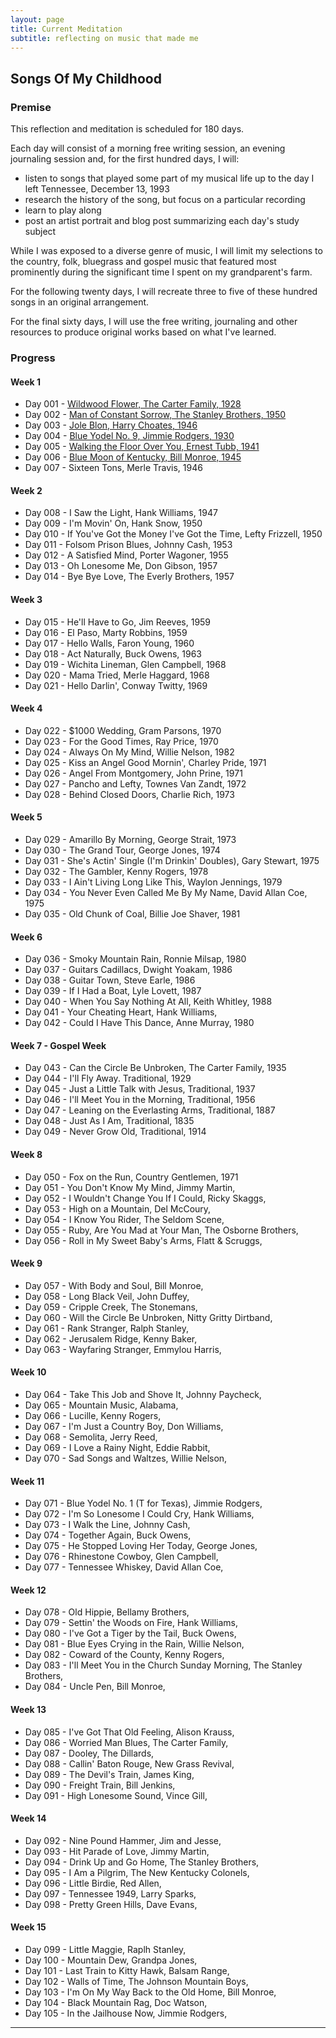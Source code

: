 ```yaml
---
layout: page
title: Current Meditation
subtitle: reflecting on music that made me
---
```


## Songs Of My Childhood

### Premise
This reflection and meditation is scheduled for 180 days.

Each day will consist of a morning free writing session, an evening journaling session and, for the first hundred days, I will:
+ listen to songs that played some part of my musical life up to the day I left Tennessee, December 13, 1993
+ research the history of the song, but focus on a particular recording
+ learn to play along
+ post an artist portrait and blog post summarizing each day's study subject

While I was exposed to a diverse genre of music, I will limit my selections to the country, folk, bluegrass and gospel music that featured most prominently during the significant time I spent on my grandparent's farm.

For the following twenty days, I will recreate three to five of these hundred songs in an original arrangement.

For the final sixty days, I will use the free writing, journaling and other resources to produce original works based on what I've learned.

### Progress

#### Week 1

+ Day 001 - [Wildwood Flower, The Carter Family, 1928](/2020-10-17-Day001-WildwoodFlower)
+ Day 002 - [Man of Constant Sorrow, The Stanley Brothers, 1950](/2020-10-18-Day002-ManOfConstantSorrow)
+ Day 003 - [Jole Blon, Harry Choates, 1946](/2020-10-19-Day003-JoleBlon)
+ Day 004 - [Blue Yodel No. 9, Jimmie Rodgers, 1930](/2020-10-20-Day004-BlueYodelNo9)
+ Day 005 - [Walking the Floor Over You, Ernest Tubb, 1941](/2020-10-21-Day005-WalkingTheFloorOverYou)
+ Day 006 - [Blue Moon of Kentucky, Bill Monroe, 1945](/2020-10-22-Day006-BlueMoonOfKentucky)
+ Day 007 - Sixteen Tons, Merle Travis, 1946

#### Week 2
+ Day 008 - I Saw the Light, Hank Williams, 1947
+ Day 009 - I'm Movin' On, Hank Snow, 1950
+ Day 010 - If You've Got the Money I've Got the Time, Lefty Frizzell, 1950
+ Day 011 - Folsom Prison Blues, Johnny Cash, 1953
+ Day 012 - A Satisfied Mind, Porter Wagoner, 1955
+ Day 013 - Oh Lonesome Me, Don Gibson, 1957
+ Day 014 - Bye Bye Love, The Everly Brothers, 1957

#### Week 3
+ Day 015 - He'll Have to Go, Jim Reeves, 1959
+ Day 016 - El Paso, Marty Robbins, 1959
+ Day 017 - Hello Walls, Faron Young, 1960
+ Day 018 - Act Naturally, Buck Owens, 1963
+ Day 019 - Wichita Lineman, Glen Campbell, 1968
+ Day 020 - Mama Tried, Merle Haggard, 1968
+ Day 021 - Hello Darlin', Conway Twitty, 1969

#### Week 4
+ Day 022 - $1000 Wedding, Gram Parsons, 1970
+ Day 023 - For the Good Times, Ray Price, 1970
+ Day 024 - Always On My Mind, Willie Nelson, 1982
+ Day 025 - Kiss an Angel Good Mornin', Charley Pride, 1971
+ Day 026 - Angel From Montgomery, John Prine, 1971
+ Day 027 - Pancho and Lefty, Townes Van Zandt, 1972
+ Day 028 - Behind Closed Doors, Charlie Rich, 1973

#### Week 5
+ Day 029 - Amarillo By Morning, George Strait, 1973
+ Day 030 - The Grand Tour, George Jones, 1974
+ Day 031 - She's Actin' Single (I'm Drinkin' Doubles), Gary Stewart, 1975
+ Day 032 - The Gambler, Kenny Rogers, 1978
+ Day 033 - I Ain't Living Long Like This, Waylon Jennings, 1979
+ Day 034 - You Never Even Called Me By My Name, David Allan Coe, 1975
+ Day 035 - Old Chunk of Coal, Billie Joe Shaver, 1981

#### Week 6
+ Day 036 - Smoky Mountain Rain, Ronnie Milsap, 1980
+ Day 037 - Guitars Cadillacs, Dwight Yoakam, 1986
+ Day 038 - Guitar Town, Steve Earle, 1986
+ Day 039 - If I Had a Boat, Lyle Lovett, 1987
+ Day 040 - When You Say Nothing At All, Keith Whitley, 1988
+ Day 041 - Your Cheating Heart, Hank Williams,
+ Day 042 - Could I Have This Dance, Anne Murray, 1980

#### Week 7 - Gospel Week
+ Day 043 - Can the Circle Be Unbroken, The Carter Family, 1935
+ Day 044 - I'll Fly Away. Traditional, 1929
+ Day 045 - Just a Little Talk with Jesus, Traditional, 1937
+ Day 046 - I'll Meet You in the Morning, Traditional, 1956
+ Day 047 - Leaning on the Everlasting Arms, Traditional, 1887
+ Day 048 - Just As I Am, Traditional, 1835
+ Day 049 - Never Grow Old, Traditional, 1914

#### Week 8
+ Day 050 - Fox on the Run, Country Gentlemen, 1971
+ Day 051 - You Don't Know My Mind, Jimmy Martin,
+ Day 052 - I Wouldn't Change You If I Could, Ricky Skaggs,
+ Day 053 - High on a Mountain, Del McCoury,
+ Day 054 - I Know You Rider, The Seldom Scene,
+ Day 055 - Ruby, Are You Mad at Your Man, The Osborne Brothers,
+ Day 056 - Roll in My Sweet Baby's Arms, Flatt & Scruggs,

#### Week 9
+ Day 057 - With Body and Soul, Bill Monroe,
+ Day 058 - Long Black Veil, John Duffey,
+ Day 059 - Cripple Creek, The Stonemans,
+ Day 060 - Will the Circle Be Unbroken, Nitty Gritty Dirtband,
+ Day 061 - Rank Stranger, Ralph Stanley,
+ Day 062 - Jerusalem Ridge, Kenny Baker,
+ Day 063 - Wayfaring Stranger, Emmylou Harris,

#### Week 10
+ Day 064 - Take This Job and Shove It, Johnny Paycheck,
+ Day 065 - Mountain Music, Alabama,
+ Day 066 - Lucille, Kenny Rogers,
+ Day 067 - I'm Just a Country Boy, Don Williams,
+ Day 068 - Semolita, Jerry Reed,
+ Day 069 - I Love a Rainy Night, Eddie Rabbit,
+ Day 070 - Sad Songs and Waltzes, Willie Nelson,

#### Week 11
+ Day 071 - Blue Yodel No. 1 (T for Texas), Jimmie Rodgers,
+ Day 072 - I'm So Lonesome I Could Cry, Hank Williams,
+ Day 073 - I Walk the Line, Johnny Cash,
+ Day 074 - Together Again, Buck Owens,
+ Day 075 - He Stopped Loving Her Today, George Jones,
+ Day 076 - Rhinestone Cowboy, Glen Campbell,
+ Day 077 - Tennessee Whiskey, David Allan Coe,

#### Week 12
+ Day 078 - Old Hippie, Bellamy Brothers,
+ Day 079 - Settin' the Woods on Fire, Hank Williams,
+ Day 080 - I've Got a Tiger by the Tail, Buck Owens,
+ Day 081 - Blue Eyes Crying in the Rain, Willie Nelson,
+ Day 082 - Coward of the County, Kenny Rogers,
+ Day 083 - I'll Meet You in the Church Sunday Morning, The Stanley Brothers,
+ Day 084 - Uncle Pen, Bill Monroe,

#### Week 13
+ Day 085 - I've Got That Old Feeling, Alison Krauss,
+ Day 086 - Worried Man Blues, The Carter Family,
+ Day 087 - Dooley, The Dillards,
+ Day 088 - Callin' Baton Rouge, New Grass Revival,
+ Day 089 - The Devil's Train, James King,
+ Day 090 - Freight Train, Bill Jenkins,
+ Day 091 - High Lonesome Sound, Vince Gill,

#### Week 14
+ Day 092 - Nine Pound Hammer, Jim and Jesse,
+ Day 093 - Hit Parade of Love, Jimmy Martin,
+ Day 094 - Drink Up and Go Home, The Stanley Brothers,
+ Day 095 - I Am a Pilgrim, The New Kentucky Colonels,
+ Day 096 - Little Birdie, Red Allen,
+ Day 097 - Tennessee 1949, Larry Sparks,
+ Day 098 - Pretty Green Hills, Dave Evans,

#### Week 15

+ Day 099 - Little Maggie, Raplh Stanley,
+ Day 100 - Mountain Dew, Grandpa Jones,
+ Day 101 - Last Train to Kitty Hawk, Balsam Range,
+ Day 102 - Walls of Time, The Johnson Mountain Boys,
+ Day 103 - I'm On My Way Back to the Old Home, Bill Monroe,
+ Day 104 - Black Mountain Rag, Doc Watson,
+ Day 105 - In the Jailhouse Now, Jimmie Rodgers,

***
